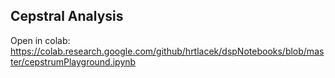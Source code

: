 ## Cepstral Analysis
Open in colab:
https://colab.research.google.com/github/hrtlacek/dspNotebooks/blob/master/cepstrumPlayground.ipynb


